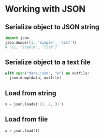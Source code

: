 # Working with JSON

## Serialize object to JSON string

```py
import json
json.dumps([1, 'simple', 'list'])
# '[1, "simple", "list"]'
```

## Serialize object to a text file

```py
with open("data.json", "w") as outfile:
  json.dump(data, outfile)
```

## Load from string

```py
x = json.loads('[1, 2, 3]')
```

## Load from file

```py
x = json.load(f)
```

